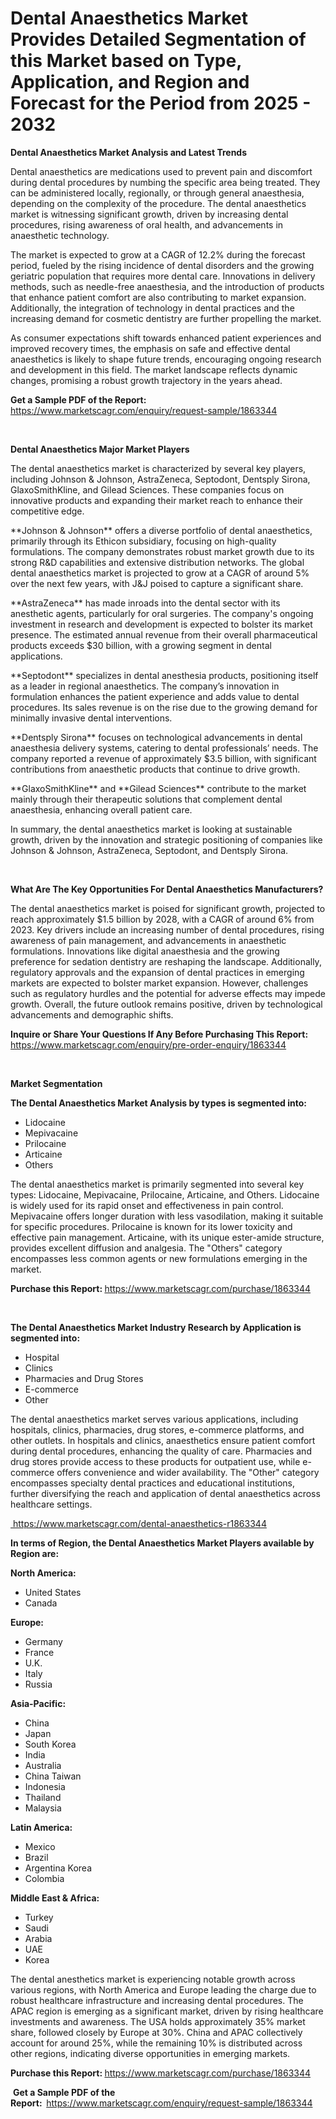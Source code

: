<p><h1>Dental Anaesthetics Market Provides Detailed Segmentation of this Market based on Type, Application, and Region and Forecast for the Period from 2025 - 2032</h1></p><p><strong>Dental Anaesthetics Market Analysis and Latest Trends</strong></p>
<p><p>Dental anaesthetics are medications used to prevent pain and discomfort during dental procedures by numbing the specific area being treated. They can be administered locally, regionally, or through general anaesthesia, depending on the complexity of the procedure. The dental anaesthetics market is witnessing significant growth, driven by increasing dental procedures, rising awareness of oral health, and advancements in anaesthetic technology. </p><p>The market is expected to grow at a CAGR of 12.2% during the forecast period, fueled by the rising incidence of dental disorders and the growing geriatric population that requires more dental care. Innovations in delivery methods, such as needle-free anaesthesia, and the introduction of products that enhance patient comfort are also contributing to market expansion. Additionally, the integration of technology in dental practices and the increasing demand for cosmetic dentistry are further propelling the market. </p><p>As consumer expectations shift towards enhanced patient experiences and improved recovery times, the emphasis on safe and effective dental anaesthetics is likely to shape future trends, encouraging ongoing research and development in this field. The market landscape reflects dynamic changes, promising a robust growth trajectory in the years ahead.</p></p>
<p><strong>Get a Sample PDF of the Report:&nbsp;</strong> <a href="https://www.marketscagr.com/enquiry/request-sample/1863344?utm_campaign=2956&utm_medium=2&utm_source=Github&utm_content=ia&utm_term=19042025&utm_id=dental-anaesthetics">https://www.marketscagr.com/enquiry/request-sample/1863344</a></p>
<p>&nbsp;</p>
<p><strong>Dental Anaesthetics Major Market Players</strong></p>
<p><p>The dental anaesthetics market is characterized by several key players, including Johnson & Johnson, AstraZeneca, Septodont, Dentsply Sirona, GlaxoSmithKline, and Gilead Sciences. These companies focus on innovative products and expanding their market reach to enhance their competitive edge. </p><p>**Johnson & Johnson** offers a diverse portfolio of dental anaesthetics, primarily through its Ethicon subsidiary, focusing on high-quality formulations. The company demonstrates robust market growth due to its strong R&D capabilities and extensive distribution networks. The global dental anaesthetics market is projected to grow at a CAGR of around 5% over the next few years, with J&J poised to capture a significant share.</p><p>**AstraZeneca** has made inroads into the dental sector with its anesthetic agents, particularly for oral surgeries. The company's ongoing investment in research and development is expected to bolster its market presence. The estimated annual revenue from their overall pharmaceutical products exceeds $30 billion, with a growing segment in dental applications.</p><p>**Septodont** specializes in dental anesthesia products, positioning itself as a leader in regional anaesthetics. The company’s innovation in formulation enhances the patient experience and adds value to dental procedures. Its sales revenue is on the rise due to the growing demand for minimally invasive dental interventions.</p><p>**Dentsply Sirona** focuses on technological advancements in dental anaesthesia delivery systems, catering to dental professionals’ needs. The company reported a revenue of approximately $3.5 billion, with significant contributions from anaesthetic products that continue to drive growth.</p><p>**GlaxoSmithKline** and **Gilead Sciences** contribute to the market mainly through their therapeutic solutions that complement dental anaesthesia, enhancing overall patient care.</p><p>In summary, the dental anaesthetics market is looking at sustainable growth, driven by the innovation and strategic positioning of companies like Johnson & Johnson, AstraZeneca, Septodont, and Dentsply Sirona.</p></p>
<p>&nbsp;</p>
<p><strong>What Are The Key Opportunities For Dental Anaesthetics Manufacturers?</strong></p>
<p><p>The dental anaesthetics market is poised for significant growth, projected to reach approximately $1.5 billion by 2028, with a CAGR of around 6% from 2023. Key drivers include an increasing number of dental procedures, rising awareness of pain management, and advancements in anaesthetic formulations. Innovations like digital anaesthesia and the growing preference for sedation dentistry are reshaping the landscape. Additionally, regulatory approvals and the expansion of dental practices in emerging markets are expected to bolster market expansion. However, challenges such as regulatory hurdles and the potential for adverse effects may impede growth. Overall, the future outlook remains positive, driven by technological advancements and demographic shifts. </p></p>
<p><strong>Inquire or Share Your Questions If Any Before Purchasing This Report:</strong> <a href="https://www.marketscagr.com/enquiry/pre-order-enquiry/1863344?utm_campaign=2956&utm_medium=2&utm_source=Github&utm_content=ia&utm_term=19042025&utm_id=dental-anaesthetics">https://www.marketscagr.com/enquiry/pre-order-enquiry/1863344</a></p>
<p>&nbsp;</p>
<p><strong>Market Segmentation</strong></p>
<p><strong>The Dental Anaesthetics Market Analysis by types is segmented into:</strong></p>
<p><ul><li>Lidocaine</li><li>Mepivacaine</li><li>Prilocaine</li><li>Articaine</li><li>Others</li></ul></p>
<p><p>The dental anaesthetics market is primarily segmented into several key types: Lidocaine, Mepivacaine, Prilocaine, Articaine, and Others. Lidocaine is widely used for its rapid onset and effectiveness in pain control. Mepivacaine offers longer duration with less vasodilation, making it suitable for specific procedures. Prilocaine is known for its lower toxicity and effective pain management. Articaine, with its unique ester-amide structure, provides excellent diffusion and analgesia. The "Others" category encompasses less common agents or new formulations emerging in the market.</p></p>
<p><strong>Purchase this Report:&nbsp;</strong><a href="https://www.marketscagr.com/purchase/1863344?utm_campaign=2956&utm_medium=2&utm_source=Github&utm_content=ia&utm_term=19042025&utm_id=dental-anaesthetics">https://www.marketscagr.com/purchase/1863344</a></p>
<p>&nbsp;</p>
<p><strong>The Dental Anaesthetics Market Industry Research by Application is segmented into:</strong></p>
<p><ul><li>Hospital</li><li>Clinics</li><li>Pharmacies and Drug Stores</li><li>E-commerce</li><li>Other</li></ul></p>
<p><p>The dental anaesthetics market serves various applications, including hospitals, clinics, pharmacies, drug stores, e-commerce platforms, and other outlets. In hospitals and clinics, anaesthetics ensure patient comfort during dental procedures, enhancing the quality of care. Pharmacies and drug stores provide access to these products for outpatient use, while e-commerce offers convenience and wider availability. The "Other" category encompasses specialty dental practices and educational institutions, further diversifying the reach and application of dental anaesthetics across healthcare settings.</p></p>
<p><a href="https://www.marketscagr.com/dental-anaesthetics-r1863344?utm_campaign=2956&utm_medium=2&utm_source=Github&utm_content=ia&utm_term=19042025&utm_id=dental-anaesthetics">&nbsp;https://www.marketscagr.com/dental-anaesthetics-r1863344</a></p>
<p><strong>In terms of Region, the Dental Anaesthetics Market Players available by Region are:</strong></p>
<p>
    <p> <strong> North America: </strong>
        <ul>
            <li>United States</li>
            <li>Canada</li>
        </ul>
        </p> 
    <p> <strong> Europe: </strong>
        <ul>
            <li>Germany</li>
            <li>France</li>
            <li>U.K.</li>
            <li>Italy</li>
            <li>Russia</li>
        </ul>
        </p> 
    <p> <strong> Asia-Pacific: </strong>
        <ul>
            <li>China</li>
            <li>Japan</li>
            <li>South Korea</li>
            <li>India</li>
            <li>Australia</li>
            <li>China Taiwan</li>
            <li>Indonesia</li>
            <li>Thailand</li>
            <li>Malaysia</li>
        </ul>
        </p> 
    <p> <strong> Latin America: </strong>
        <ul>
            <li>Mexico</li>
            <li>Brazil</li>
            <li>Argentina Korea</li>
            <li>Colombia</li>
        </ul>
        </p> 
    <p> <strong> Middle East & Africa: </strong>
        <ul>
            <li>Turkey</li>
            <li>Saudi</li>
            <li>Arabia</li>
            <li>UAE</li>
            <li>Korea</li>
        </ul>
    </p>
    </p>
<p><p>The dental anesthetics market is experiencing notable growth across various regions, with North America and Europe leading the charge due to robust healthcare infrastructure and increasing dental procedures. The APAC region is emerging as a significant market, driven by rising healthcare investments and awareness. The USA holds approximately 35% market share, followed closely by Europe at 30%. China and APAC collectively account for around 25%, while the remaining 10% is distributed across other regions, indicating diverse opportunities in emerging markets.</p></p>
<p><strong>Purchase this Report: </strong><a href="https://www.marketscagr.com/purchase/1863344?utm_campaign=2956&utm_medium=2&utm_source=Github&utm_content=ia&utm_term=19042025&utm_id=dental-anaesthetics">https://www.marketscagr.com/purchase/1863344</a></p>
<p>&nbsp;<strong>Get a Sample PDF of the Report:&nbsp;&nbsp;</strong><a href="https://www.marketscagr.com/enquiry/request-sample/1863344?utm_campaign=2956&utm_medium=2&utm_source=Github&utm_content=ia&utm_term=19042025&utm_id=dental-anaesthetics">https://www.marketscagr.com/enquiry/request-sample/1863344</a></p>
<p><strong></strong></p>
<p><p></p><p></p><p></p></p>